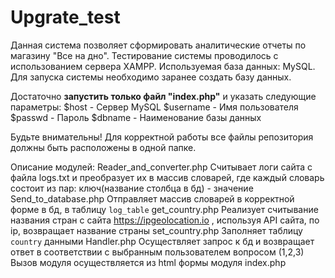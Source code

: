 # Upgrate_test
Данная система позволяет сформировать аналитические отчеты по магазину "Все на дно".
Тестирование системы проводилось с использованием сервера XAMPP. Используемая база данных: MySQL.
Для запуска системы необходимо заранее создать базу данных. 

Достаточно **запустить только файл "index.php"** и указать следующие параметры:
$host - Сервер MySQL
$username - Имя пользователя
$passwd - Пароль
$dbname - Наименование базы данных

Будьте внимательны! Для корректной работы все файлы репозитория должны быть расположены в одной папке.

Описание модулей:
Reader_and_converter.php
Считывает логи сайта с файла logs.txt и преобразует их в массив словарей, где каждый словарь состоит из пар: ключ(название столбца в бд) - значение
Send_to_database.php
Отправляет массив словарей в корректной форме в бд, в таблицу `log_table`
get_country.php
Реализует считывание названия стран с сайта https://ipgeolocation.io , используя API сайта, по ip, возвращает название страны
set_country.php
Заполняет таблицу `country` данными 
Handler.php
Осуществляет запрос к бд и возвращает ответ в соответствии с выбранным пользователем вопросом (1,2,3)
Вызов модуля осуществляется из html формы модуля index.php
